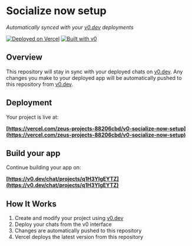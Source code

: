 # Socialize now setup

*Automatically synced with your [v0.dev](https://v0.dev) deployments*

[![Deployed on Vercel](https://img.shields.io/badge/Deployed%20on-Vercel-black?style=for-the-badge&logo=vercel)](https://vercel.com/zeus-projects-88206cbd/v0-socialize-now-setup)
[![Built with v0](https://img.shields.io/badge/Built%20with-v0.dev-black?style=for-the-badge)](https://v0.dev/chat/projects/q1H3YIgEYTZ)

## Overview

This repository will stay in sync with your deployed chats on [v0.dev](https://v0.dev).
Any changes you make to your deployed app will be automatically pushed to this repository from [v0.dev](https://v0.dev).

## Deployment

Your project is live at:

**[https://vercel.com/zeus-projects-88206cbd/v0-socialize-now-setup](https://vercel.com/zeus-projects-88206cbd/v0-socialize-now-setup)**

## Build your app

Continue building your app on:

**[https://v0.dev/chat/projects/q1H3YIgEYTZ](https://v0.dev/chat/projects/q1H3YIgEYTZ)**

## How It Works

1. Create and modify your project using [v0.dev](https://v0.dev)
2. Deploy your chats from the v0 interface
3. Changes are automatically pushed to this repository
4. Vercel deploys the latest version from this repository